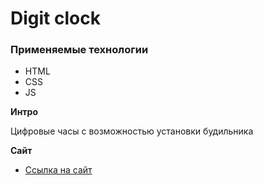 # Digit clock

### Применяемые технологии
* HTML
* CSS
* JS

**Интро**

Цифровые часы с возможностью установки будильника

**Сайт**

* [Ссылка на сайт](https://aleksandrmenshchikov.github.io/russian-travel/index.html)


